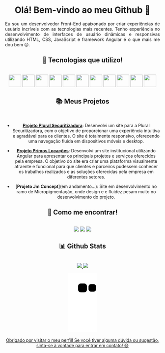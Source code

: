 <div align="center">
  
   # Olá! Bem-vindo ao meu Github 👋

<div align="justify"> Eu sou um desenvolvedor Front-End apaixonado por criar experiências de usuário incríveis com as tecnologias mais recentes. Tenho experiência no desenvolvimento de interfaces de usuário dinâmicas e responsivas utilizando HTML, CSS, JavaScript e framework Angular é o que mais me dou bem 😉.
</div>
  
## 🚀 Tecnologias que utilizo!

  
<div align="center">
  <br>
    <img src="https://cdn.jsdelivr.net/gh/devicons/devicon/icons/html5/html5-original.svg" width="40" height="40" />
    <img src="https://cdn.jsdelivr.net/gh/devicons/devicon/icons/css3/css3-original.svg" width="40" height="40" />
    <img src="https://cdn.jsdelivr.net/gh/devicons/devicon/icons/angularjs/angularjs-original.svg" width="40" height="40"/>
    <img src="https://cdn.jsdelivr.net/gh/devicons/devicon/icons/react/react-original.svg" width="40" height="40"/>
    <img src="https://cdn.jsdelivr.net/gh/devicons/devicon/icons/git/git-original.svg" width="40" height="40"/>
    <img src="https://cdn.jsdelivr.net/gh/devicons/devicon/icons/javascript/javascript-original.svg" width="40" height="40"/>
    <img src="https://cdn.jsdelivr.net/gh/devicons/devicon/icons/typescript/typescript-original.svg" width="40" height="40"/>
    <img src="https://cdn.jsdelivr.net/gh/devicons/devicon/icons/bootstrap/bootstrap-original.svg" width="40" height="40"/>
    <img src="https://cdn.jsdelivr.net/gh/devicons/devicon@latest/icons/figma/figma-original.svg" width="40" height="40"/>
    <img src="https://cdn.jsdelivr.net/gh/devicons/devicon@latest/icons/illustrator/illustrator-plain.svg" width="40" height="40"/>      
    <img src="https://cdn.jsdelivr.net/gh/devicons/devicon@latest/icons/photoshop/photoshop-original.svg" width="40" height="40"/>
</div>


## 📚 Meus Projetos


<div align="center">
  <br>
  
- [**Projeto Plural Securitizadora**](www.pluralsec.com.br): Desenvolvi um site para a Plural Securitizadora, com o objetivo de proporcionar uma experiência intuitiva e agradável para os clientes. O site é totalmente responsivo, oferecendo uma navegação fluida em dispositivos móveis e desktop.
  
- [**Projeto Primos Locações**](www.primosloc.com.br): Desenvolvi um site institucional utilizando Angular para apresentar os principais projetos e serviços oferecidos pela empresa. O objetivo do site era criar uma plataforma visualmente atraente e funcional para que clientes e parceiros pudessem conhecer os trabalhos realizados e as soluções oferecidas pela empresa em diferentes setores.

- [**Projeto Jm Concept**](em andamento...): Site em desenvolvimento no ramo de Micropigmentação, onde design e e fluidez pesam muito no desenvolvimento do projeto.
</div>


## 📱 Como me encontrar!
  
  
<div align="center">
  <br>
    <a href="https://www.instagram.com/victor_barboza_" target="_blank"><img src="https://img.shields.io/badge/-Instagram-%23E4405F?style=for-the-badge&logo=instagram&logoColor=white" target="_blank"></a>
    <a href="https://www.linkedin.com/in/victor-barboza-828259189/" target="_blank"><img src="https://img.shields.io/badge/-LinkedIn-%230077B5?style=for-the-badge&logo=linkedin&logoColor=white" target="_blank"></a> 
    <a href = "mailto:vmoraesbarboza2703@gmail.com"><img src="https://img.shields.io/badge/-Gmail-%23333?style=for-the-badge&logo=gmail&logoColor=white" target="_blank"></a>
</div>




## 📊 Github Stats
  

<div align="center">
  <br>
    <a href="https://github.com/mercurialbr">
    <img height="150em" src="https://github-readme-stats.vercel.app/api?username=mercurialbr&show_icons=true&theme=dracula&include_all_commits=true&count_private=true"/>
    <img height="150em" src="https://github-readme-stats.vercel.app/api/top-langs/?username=mercurialbr&layout=compact&langs_count=7&theme=dracula"/>

![Snake animation](https://github.com/mercurialbr/mercurialbr/blob/output/github-contribution-grid-snake.svg)
  </div>
</div>

<div align="center">

  Obrigado por visitar o meu perfil! Se você tiver alguma dúvida ou sugestão, sinta-se à vontade para entrar em contato! 😄
  
</div>


